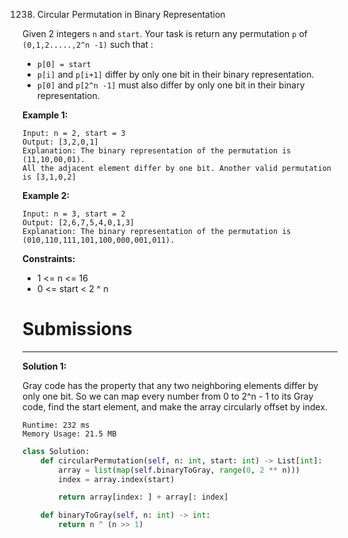 1238. Circular Permutation in Binary Representation

Given 2 integers `n` and `start`. Your task is return any permutation `p` of `(0,1,2.....,2^n -1)` such that :

* `p[0] = start`
* `p[i]` and `p[i+1]` differ by only one bit in their binary representation.
* `p[0]` and `p[2^n -1]` must also differ by only one bit in their binary representation.
 

**Example 1:**
```
Input: n = 2, start = 3
Output: [3,2,0,1]
Explanation: The binary representation of the permutation is (11,10,00,01). 
All the adjacent element differ by one bit. Another valid permutation is [3,1,0,2]
```

**Example 2:**
```
Input: n = 3, start = 2
Output: [2,6,7,5,4,0,1,3]
Explanation: The binary representation of the permutation is (010,110,111,101,100,000,001,011).
```

**Constraints:**

* 1 <= n <= 16
* 0 <= start < 2 ^ n

# Submissions
---
**Solution 1:**

Gray code has the property that any two neighboring elements differ by only one bit. So we can map every number from 0 to 2^n - 1 to its Gray code, find the start element, and make the array circularly offset by index.

```
Runtime: 232 ms
Memory Usage: 21.5 MB
```
```python
class Solution:
    def circularPermutation(self, n: int, start: int) -> List[int]:
        array = list(map(self.binaryToGray, range(0, 2 ** n)))
        index = array.index(start)

        return array[index: ] + array[: index]

    def binaryToGray(self, n: int) -> int:
        return n ^ (n >> 1)
```
